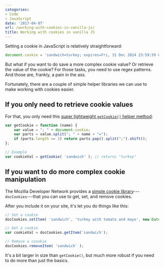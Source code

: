 ```yaml
---
categories:
- Code
- JavaScript
date: '2017-04-07'
url: /working-with-cookies-in-vanilla-js/
title: Working with cookies in vanilla JS
---
```


Setting a cookie in JavaScript is relatively straightforward:

```javascript
document.cookie = 'sandwich=turkey; expires=Fri, 31 Dec 2024 23:59:59 GMT;
```

But what if you want to do save a more complex cookie value? Or retrieve the value of the cookie? For those tasks, you need to use regex patterns. And those are, frankly, a pain in the ass.

Fortunately, there are a couple of simple helper libraries we can use to make working with cookies easier.

## If you only need to retrieve cookie values

For that, you only need this [super lightweight `getCookie()` helper method](https://gist.github.com/wpsmith/6cf23551dd140fb72ae7):

```javascript
var getCookie = function (name) {
	var value = "; " + document.cookie;
	var parts = value.split("; " + name + "=");
	if (parts.length == 2) return parts.pop().split(";").shift();
};

// Example
var cookieVal = getCookie( 'sandwich' ); // returns "turkey"
```

## If you want to do more complex cookie manipulation

The Mozilla Developer Network provides a [simple cookie library](https://developer.mozilla.org/en-US/docs/Web/API/Document/cookie/Simple_document.cookie_framework)---`docCookies`---that you can use to get, set, and remove cookies.

After you include it on your site, it's let you do things like this:

```javascript
// Set a cookie
docCookies.setItem( 'sandwich', 'turkey with tomato and mayo', new Date(2020, 5, 12) );

// Get a cookie
var cookieVal = docCookies.getItem('sandwich');

// Remove a coookie
docCookies.removeItem( 'sandwich' );
```

It's a bit larger in size than `getCookie()`, but much more robust if you need to do more than just the basics.